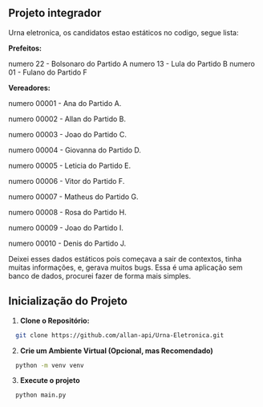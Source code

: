 ## Projeto integrador

Urna eletronica, os candidatos estao estáticos no codigo, segue lista:

**Prefeitos:**

numero 22 - Bolsonaro do Partido A
numero 13 - Lula do Partido B
numero 01 - Fulano do Partido F

**Vereadores:**

numero 00001 - Ana do Partido A.

numero 00002 - Allan do Partido B.

numero 00003 - Joao do Partido C.

numero 00004 - Giovanna do Partido D.

numero 00005 - Leticia do Partido E.

numero 00006 - Vitor do Partido F.

numero 00007 - Matheus do Partido G.

numero 00008 - Rosa do Partido H.

numero 00009 - Joao do Partido I.

numero 00010 - Denis do Partido J.

Deixei esses dados estáticos pois começava a sair de contextos, tinha muitas informações, e, gerava muitos bugs. Essa é uma aplicação sem banco de dados, procurei fazer de forma mais simples.

## Inicialização do Projeto

1. **Clone o Repositório:**

```bash
  git clone https://github.com/allan-api/Urna-Eletronica.git
```

2. **Crie um Ambiente Virtual (Opcional, mas Recomendado)**

```bash
  python -m venv venv
```

3. **Execute o projeto**

```bash
  python main.py
```
